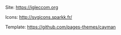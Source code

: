 Site: https://igleccom.org

Icons: http://svgicons.sparkk.fr/

Template: https://github.com/pages-themes/cayman
